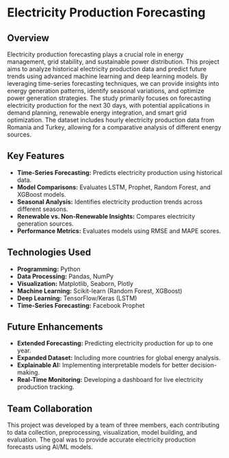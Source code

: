 # Electricity Production Forecasting

## Overview
Electricity production forecasting plays a crucial role in energy management, grid stability, and sustainable power distribution. This project aims to analyze historical electricity production data and predict future trends using advanced machine learning and deep learning models. By leveraging time-series forecasting techniques, we can provide insights into energy generation patterns, identify seasonal variations, and optimize power generation strategies. The study primarily focuses on forecasting electricity production for the next 30 days, with potential applications in demand planning, renewable energy integration, and smart grid optimization. The dataset includes hourly electricity production data from Romania and Turkey, allowing for a comparative analysis of different energy sources.

## Key Features
- **Time-Series Forecasting:** Predicts electricity production using historical data.
- **Model Comparisons:** Evaluates LSTM, Prophet, Random Forest, and XGBoost models.
- **Seasonal Analysis:** Identifies electricity production trends across different seasons.
- **Renewable vs. Non-Renewable Insights:** Compares electricity generation sources.
- **Performance Metrics:** Evaluates models using RMSE and MAPE scores.

## Technologies Used
- **Programming:** Python
- **Data Processing:** Pandas, NumPy
- **Visualization:** Matplotlib, Seaborn, Plotly
- **Machine Learning:** Scikit-learn (Random Forest, XGBoost)
- **Deep Learning:** TensorFlow/Keras (LSTM)
- **Time-Series Forecasting:** Facebook Prophet

## Future Enhancements
- **Extended Forecasting:** Predicting electricity production for up to one year.
- **Expanded Dataset:** Including more countries for global energy analysis.
- **Explainable AI:** Implementing interpretable models for better decision-making.
- **Real-Time Monitoring:** Developing a dashboard for live electricity production tracking.

## Team Collaboration
This project was developed by a team of three members, each contributing to data collection, preprocessing, visualization, model building, and evaluation. The goal was to provide accurate electricity production forecasts using AI/ML models.

